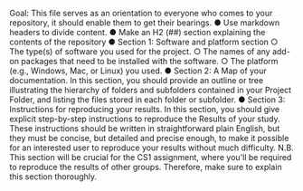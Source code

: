 Goal: This file serves as an orientation to everyone who comes to your repository, it should enable them to get their bearings. 
● Use markdown headers to divide content.
● Make an H2 (##) section explaining the contents of the repository 
● Section 1: Software and platform section ○ The type(s) of software you used for the project.
  ○ The names of any add-on packages that need to be installed with the software. ○ The platform (e.g., Windows, Mac, or Linux) you used. 
● Section 2: A Map of your documentation. In this section, you should provide an outline or tree illustrating the hierarchy of folders and subfolders 
contained in your Project Folder, and listing the files stored in each folder or subfolder.
● Section 3: Instructions for reproducing your results. In this section, you should give explicit step-by-step instructions to reproduce the Results of your study.
These instructions should be written in straightforward plain English, but they must be concise, but detailed and precise enough, to make it possible for an interested 
user to reproduce your results without much difficulty. N.B. This section will be crucial for the CS1 assignment, where you'll be required to reproduce the results of other groups.
Therefore, make sure to explain this section thoroughly.
